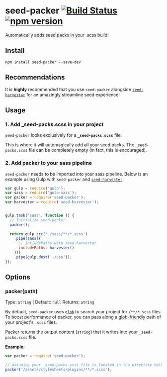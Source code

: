 # seed-packer [![Build Status](https://travis-ci.org/helpscout/seed-packer.svg?branch=master)](https://travis-ci.org/helpscout/seed-packer) [![npm version](https://badge.fury.io/js/seed-packer.svg)](https://badge.fury.io/js/seed-packer)

Automatically adds seed packs in your .scss build!

## Install
```
npm install seed-packer --save-dev
```

## Recommendations

It is **highly** recommended that you use `seed-packer` alongside [`seed-harvester`](https://github.com/helpscout/seed-harvester) for an amazingly streamline seed experience!


## Usage

### 1. Add _seed-packs.scss in your project

`seed-packer` looks exclusively for a **`_seed-packs.scss`** file. 

This is where it will automagically add all your seed packs. The `_seed-packs.scss` file can be completely empty (in fact, this is encouraged).


### 2. Add packer to your sass pipeline

`seed-packer` needs to be imported into your sass pipeline.
Below is an example using Gulp with `seed-packer` and [`seed-harvester`](https://github.com/helpscout/seed-harvester/):

```javascript
var gulp = require('gulp');
var sass = require('gulp-sass');
var packer = require('seed-packer');
var harvester = require('seed-harvester');


gulp.task('sass', function () {
  // Initialize seed-packer
  packer();
  
  return gulp.src('./sass/**/*.scss')
    .pipe(sass({
      // includePaths with seed-harvester
      includePaths: harvester()
    }))
    .pipe(gulp.dest('./css'));
});
```


## Options

### packer(path)

Type: `String` | Default: `null`
Returns: `String`

By default, `seed-packer` uses [`glob`](https://github.com/isaacs/node-glob) to search your project for `/**/*.scss` files. To boost performance of packer, you can pass along a [glob-friendly](https://en.wikipedia.org/wiki/Glob_(programming)) path of your project's `.scss` files.

Packer returns the output content (`string`) that it writes into your `_seed-packs.scss` file.

**Example**:

```javascript
var packer = require('seed-packer');

// Assuming your _seed-packs.scss file is located in the directory below:
packer('/assets/stylesheets/plugins/**/*.scss');
```
